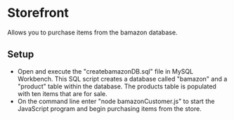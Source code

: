# Storefront

Allows you to purchase items from the bamazon database.

## Setup
* Open and execute the "createbamazonDB.sql" file in MySQL Workbench. This SQL script creates a database called "bamazon" and a "product" table within the database. The products table is populated with ten items that are for sale.
* On the command line enter "node bamazonCustomer.js" to start the JavaScript program and begin purchasing items from the store.